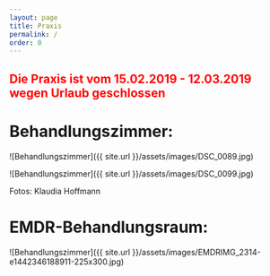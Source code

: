```yaml
---
layout: page
title: Praxis
permalink: /
order: 0
---
```


## <span style="color:red">Die Praxis ist vom 15.02.2019 - 12.03.2019 wegen Urlaub geschlossen</span>

# Behandlungszimmer:

![Behandlungszimmer]({{ site.url }}/assets/images/DSC_0089.jpg)

![Behandlungszimmer]({{ site.url }}/assets/images/DSC_0099.jpg)

Fotos: Klaudia Hoffmann

# EMDR-Behandlungsraum:

![Behandlungszimmer]({{ site.url }}/assets/images/EMDRIMG_2314-e1442346188911-225x300.jpg)
